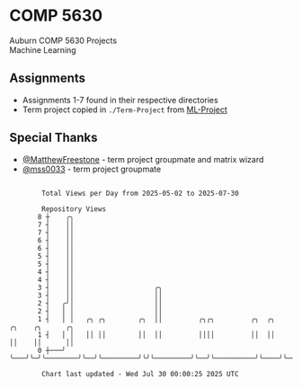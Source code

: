 # COMP 5630
Auburn COMP 5630 Projects  
Machine Learning

## Assignments
- Assignments 1-7 found in their respective directories
- Term project copied in `./Term-Project` from [ML-Project](https://github.com/wumphlett/ML-Project)

## Special Thanks
- [@MatthewFreestone](https://github.com/MatthewFreestone) - term project groupmate and matrix wizard
- [@mss0033](https://github.com/mss0033) - term project groupmate

```

        Total Views per Day from 2025-05-02 to 2025-07-30

        Repository Views
       8 ┼    ╭╮
       7 ┤    ││
       7 ┤    ││
       6 ┤    ││
       6 ┤    ││
       5 ┤    ││
       5 ┤    ││
       4 ┤    ││
       4 ┤    ││
       3 ┤    ││                    ╭╮
       3 ┤    ││                    ││
       2 ┤   ╭╯│                    ││
       2 ┤   │ │                    ││
       1 ┤   │ │   ╭╮ ╭╮        ╭╮  ││         ╭╮╭╮         ╭╮  ╭╮          ╭╮    ╭╮      ╭╮
       1 ┤   │ │   ││ ││        ││  ││         ││││         ││  ││          ││    ││      ││
       0 ┼───╯ ╰───╯╰─╯╰────────╯╰──╯╰─────────╯╰╯╰─────────╯╰──╯╰──────────╯╰────╯╰──────╯╰───────

        Chart last updated - Wed Jul 30 00:00:25 2025 UTC
        
```
